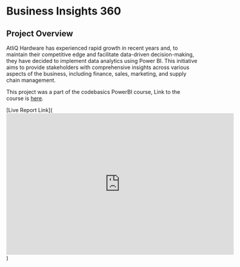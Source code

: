 # Business Insights 360

## Project Overview

AtliQ Hardware has experienced rapid growth in recent years and, to maintain their competitive edge and facilitate data-driven decision-making, they have decided to implement data analytics using Power BI. This initiative aims to provide stakeholders with comprehensive insights across various aspects of the business, including finance, sales, marketing, and supply chain management.

This project was a part of the codebasics PowerBI course, Link to the course is [here](https://codebasics.io/bootcamps/dashboard/data-analytics-bootcamp-with-practical-job-assistance).

[Live Report Link](<iframe title="BI360_dashboard_final" width="600" height="373.5" src="https://app.powerbi.com/view?r=eyJrIjoiN2ZhOTc5YTUtOGQzZS00ZTYzLTg1YmEtYTA4NGNmYTg1ZTAzIiwidCI6ImM2ZTU0OWIzLTVmNDUtNDAzMi1hYWU5LWQ0MjQ0ZGM1YjJjNCJ9" frameborder="0" allowFullScreen="true"></iframe>)
